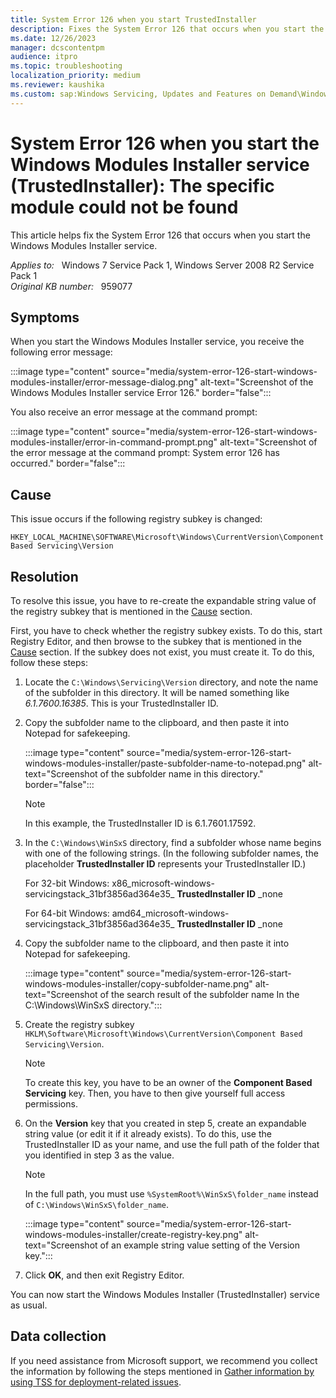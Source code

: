 ```yaml
---
title: System Error 126 when you start TrustedInstaller
description: Fixes the System Error 126 that occurs when you start the Windows Modules Installer service.
ms.date: 12/26/2023
manager: dcscontentpm
audience: itpro
ms.topic: troubleshooting
localization_priority: medium
ms.reviewer: kaushika
ms.custom: sap:Windows Servicing, Updates and Features on Demand\Windows Update fails - installation stops with error, csstroubleshoot
---
```

# System Error 126 when you start the Windows Modules Installer service (TrustedInstaller): The specific module could not be found

This article helps fix the System Error 126 that occurs when you start the Windows Modules Installer service.

_Applies to:_ &nbsp; Windows 7 Service Pack 1, Windows Server 2008 R2 Service Pack 1  
_Original KB number:_ &nbsp; 959077

## Symptoms

When you start the Windows Modules Installer service, you receive the following error message:

:::image type="content" source="media/system-error-126-start-windows-modules-installer/error-message-dialog.png" alt-text="Screenshot of the Windows Modules Installer service Error 126." border="false":::

You also receive an error message at the command prompt:

:::image type="content" source="media/system-error-126-start-windows-modules-installer/error-in-command-prompt.png" alt-text="Screenshot of the error message at the command prompt: System error 126 has occurred." border="false":::

## Cause

This issue occurs if the following registry subkey is changed:

`HKEY_LOCAL_MACHINE\SOFTWARE\Microsoft\Windows\CurrentVersion\Component Based Servicing\Version`

## Resolution

To resolve this issue, you have to re-create the expandable string value of the registry subkey that is mentioned in the [Cause](#cause) section.

First, you have to check whether the registry subkey exists. To do this, start Registry Editor, and then browse to the subkey that is mentioned in the [Cause](#cause) section. If the subkey does not exist, you must create it. To do this, follow these steps:

1. Locate the `C:\Windows\Servicing\Version` directory, and note the name of the subfolder in this directory. It will be named something like *6.1.7600.16385*. This is your TrustedInstaller ID.

2. Copy the subfolder name to the clipboard, and then paste it into Notepad for safekeeping.

    :::image type="content" source="media/system-error-126-start-windows-modules-installer/paste-subfolder-name-to-notepad.png" alt-text="Screenshot of the subfolder name in this directory." border="false":::

    > [!NOTE]
    > In this example, the TrustedInstaller ID is 6.1.7601.17592.

3. In the `C:\Windows\WinSxS` directory, find a subfolder whose name begins with one of the following strings. (In the following subfolder names, the placeholder **TrustedInstaller ID** represents your TrustedInstaller ID.)

    For 32-bit Windows: x86_microsoft-windows-servicingstack_31bf3856ad364e35_ **TrustedInstaller ID** _none

    For 64-bit Windows: amd64_microsoft-windows-servicingstack_31bf3856ad364e35_ **TrustedInstaller ID** _none

4. Copy the subfolder name to the clipboard, and then paste it into Notepad for safekeeping.

    :::image type="content" source="media/system-error-126-start-windows-modules-installer/copy-subfolder-name.png" alt-text="Screenshot of the search result of the subfolder name In the C:\Windows\WinSxS directory.":::

5. Create the registry subkey `HKLM\Software\Microsoft\Windows\CurrentVersion\Component Based Servicing\Version`.

    > [!NOTE]
    > To create this key, you have to be an owner of the **Component Based Servicing** key. Then, you have to then give yourself full access permissions.

6. On the **Version** key that you created in step 5, create an expandable string value (or edit it if it already exists). To do this, use the TrustedInstaller ID as your name, and use the full path of the folder that you identified in step 3 as the value.

    > [!NOTE]
    > In the full path, you must use `%SystemRoot%\WinSxS\folder_name` instead of `C:\Windows\WinSxS\folder_name`.

    :::image type="content" source="media/system-error-126-start-windows-modules-installer/create-registry-key.png" alt-text="Screenshot of an example string value setting of the Version key.":::

7. Click **OK**, and then exit Registry Editor.

You can now start the Windows Modules Installer (TrustedInstaller) service as usual.

## Data collection

If you need assistance from Microsoft support, we recommend you collect the information by following the steps mentioned in [Gather information by using TSS for deployment-related issues](../windows-troubleshooters/gather-information-using-tss-deployment.md).
